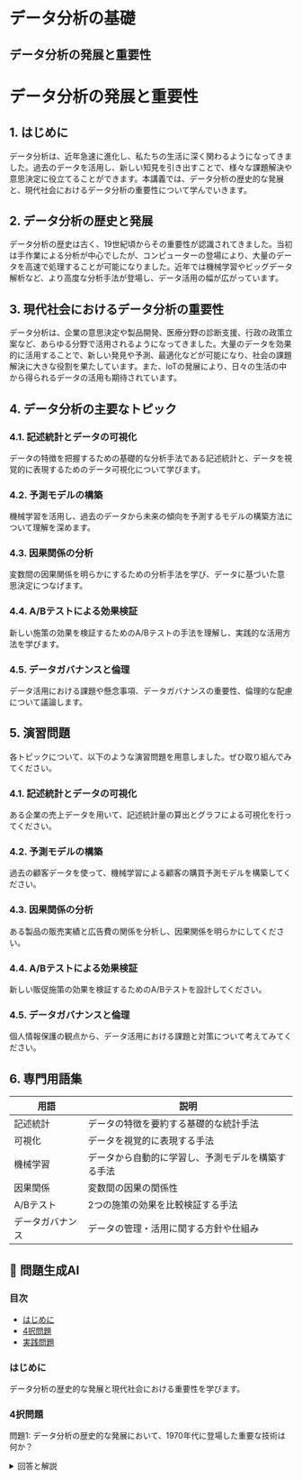 # データ分析の基礎

## データ分析の発展と重要性

# データ分析の発展と重要性

<a id="introduction"></a>
## 1. はじめに

データ分析は、近年急速に進化し、私たちの生活に深く関わるようになってきました。過去のデータを活用し、新しい知見を引き出すことで、様々な課題解決や意思決定に役立てることができます。本講義では、データ分析の歴史的な発展と、現代社会におけるデータ分析の重要性について学んでいきます。

<a id="history-and-evolution"></a>
## 2. データ分析の歴史と発展

データ分析の歴史は古く、19世紀頃からその重要性が認識されてきました。当初は手作業による分析が中心でしたが、コンピューターの登場により、大量のデータを高速で処理することが可能になりました。近年では機械学習やビッグデータ解析など、より高度な分析手法が登場し、データ活用の幅が広がっています。

<a id="importance-in-modern-society"></a>
## 3. 現代社会におけるデータ分析の重要性

データ分析は、企業の意思決定や製品開発、医療分野の診断支援、行政の政策立案など、あらゆる分野で活用されるようになってきました。大量のデータを効果的に活用することで、新しい発見や予測、最適化などが可能になり、社会の課題解決に大きな役割を果たしています。また、IoTの発展により、日々の生活の中から得られるデータの活用も期待されています。

<a id="key-topics"></a>
## 4. データ分析の主要なトピック

### 4.1. 記述統計とデータの可視化
データの特徴を把握するための基礎的な分析手法である記述統計と、データを視覚的に表現するためのデータ可視化について学びます。

### 4.2. 予測モデルの構築
機械学習を活用し、過去のデータから未来の傾向を予測するモデルの構築方法について理解を深めます。

### 4.3. 因果関係の分析
変数間の因果関係を明らかにするための分析手法を学び、データに基づいた意思決定につなげます。

### 4.4. A/Bテストによる効果検証
新しい施策の効果を検証するためのA/Bテストの手法を理解し、実践的な活用方法を学びます。

### 4.5. データガバナンスと倫理
データ活用における課題や懸念事項、データガバナンスの重要性、倫理的な配慮について議論します。

<a id="exercises"></a>
## 5. 演習問題

各トピックについて、以下のような演習問題を用意しました。ぜひ取り組んでみてください。

### 4.1. 記述統計とデータの可視化
ある企業の売上データを用いて、記述統計量の算出とグラフによる可視化を行ってください。

### 4.2. 予測モデルの構築
過去の顧客データを使って、機械学習による顧客の購買予測モデルを構築してください。

### 4.3. 因果関係の分析
ある製品の販売実績と広告費の関係を分析し、因果関係を明らかにしてください。

### 4.4. A/Bテストによる効果検証
新しい販促施策の効果を検証するためのA/Bテストを設計してください。

### 4.5. データガバナンスと倫理
個人情報保護の観点から、データ活用における課題と対策について考えてみてください。

<a id="glossary"></a>
## 6. 専門用語集

| 用語 | 説明 |
| --- | --- |
| 記述統計 | データの特徴を要約する基礎的な統計手法 |
| 可視化 | データを視覚的に表現する手法 |
| 機械学習 | データから自動的に学習し、予測モデルを構築する手法 |
| 因果関係 | 変数間の因果の関係性 |
| A/Bテスト | 2つの施策の効果を比較検証する手法 |
| データガバナンス | データの管理・活用に関する方針や仕組み |

## 📝 問題生成AI

### 目次
- [はじめに](#introduction)
- [4択問題](#multiple-choice-questions)
- [実践問題](#practice-problems)

<a id="introduction"></a>
### はじめに
データ分析の歴史的な発展と現代社会における重要性を学びます。

<a id="multiple-choice-questions"></a>
### 4択問題

問題1: データ分析の歴史的な発展において、1970年代に登場した重要な技術は何か？

<details>
<summary>回答と解説</summary>

回答: b. パーソナルコンピューター

解説:
「1970年代にはパーソナルコン

## データ分析の目的と基本的な統計概念

## 📝 講義資料生成AI

### 目次

1. [データ分析の目的と基本的な統計概念](#introduction)
2. [詳細解説](#detailed-explanation)
   - [2.1 データ分析の目的](#topic1)
   - [2.2 記述統計の基本](#topic2)
   - [2.3 確率分布の理解](#topic3)
   - [2.4 推測統計の概念](#topic4)
   - [2.5 相関と回帰分析](#topic5)
3. [例題と解説](#examples-and-explanations)
4. [専門用語まとめ](#glossary)

<a id="introduction"></a>
### 1. データ分析の目的と基本的な統計概念

本講義では、データ分析の目的を理解し、基本的な統計概念を習得することを目的としています。データ分析は、意思決定や問題解決のために、データから有用な情報を引き出す重要な技術です。本講義では、データ分析の目的や手法の基礎を学び、統計的思考力を養っていきます。

<a id="detailed-explanation"></a>
### 2. 詳細解説

<a id="topic1"></a>
#### 2.1 データ分析の目的
データ分析の主な目的は、データから有意義な情報を抽出し、意思決定や問題解決に活用することです。データ分析には、記述、予測、探索、最適化などさまざまな目的があり、状況に応じて適切な分析手法を選択する必要があります。データ分析の過程では、データの収集、前処理、分析、解釈、そして得られた知見の活用といった一連の流れを意識する必要があります。

<a id="topic2"></a>
#### 2.2 記述統計の基本
記述統計では、データの特徴を要約して表現します。平均値、中央値、分散、標準偏差などの代表値や、ヒストグラムやボックスプロットなどのグラフィカルな表現方法を学習します。これらの指標を用いることで、データの傾向や特徴を把握することができます。

<a id="topic3"></a>
#### 2.3 確率分布の理解
統計分析では、データの背景にある確率分布を理解することが重要です。代表的な確率分布として、正規分布、二項分布、ポアソン分布などがあり、それぞれの特徴や適用場面を学習します。確率分布を理解することで、データの特性を適切に捉え、より精度の高い分析が可能になります。

<a id="topic4"></a>
#### 2.4 推測統計の概念
推測統計では、標本データから母集団の特性を推定したり、仮説検定を行ったりします。点推定、区間推定、仮説検定の基本的な考え方を学習し、データから統計的な意思決定を行う方法を理解します。

<a id="topic5"></a>
#### 2.5 相関と回帰分析
2つの変数間の関係を分析する手法として、相関分析と回帰分析があります。相関係数の意味や解釈、回帰モデルの構築と解釈方法を学習します。これらの手法を理解することで、データ間の関係性を定量的に把握し、予測や意思決定に活用できるようになります。

<a id="examples-and-explanations"></a>
### 3. 例題と解説

各トピックについて、以下のような例題と解説を提示します。

**例題1: 平均値と中央値の違い**
ある製品の販売数データを分析したところ、平均値は100、中央値は80でした。この結果から、どのようなデータの特徴が考えられますか?

**解答と解説**
平均値が中央値よりも大きいことから、データに偏りがあることが考えられます。平均値は極端な値の影響を受けやすいため、中央値のように中心傾向を示す指標と比較すると、データの分布の特徴をより詳細に把握できます。この場合、データの分布が右に歪んでいる可能性があります。

**例題2: 正規分布の特徴**
ある変数の値が正規分布に従うと仮定した場合、その変数の68%の値は平均値から標準偏差の±1倍の範囲に、95%の値は平均値から標準偏差の±2倍の範囲に含まれます。この特徴を説明してください。

**解答と解説**
正規分布は対称な bell-shaped curveを描く確率分布です。正規分布では、平均値を中心に標準偏差の倍数で範囲を定義すると、データの分布が特定の割合に収まることが知られています。
具体的には、平均値±標準偏差の範囲に68%、平均値±2倍の標準偏差の範囲に95%のデータが含まれます。これは正規分布の特徴であり、データの傾向を把握する上で重要な概念です。

<a id="glossary"></a>
### 4. 専門用語まとめ

| 用語 | 説明 |
| --- | --- |
| 記述統計 | データの特徴を要約して表現する手法 |
| 平均値 | データの中心傾向を示す代表値 |
| 中央値 | データを大小順に並べた時の中央の値 |
| 分散 | データのばらつきの度合いを示す指標 |
| 標準偏差 | データのばらつきの大きさを示す指標 |
| 正規分布 | 対称な bell-shaped curveを描く確率分布 |
| 二項分布 | 成功/失敗の2つの結果しか得られない確率分布 |
| ポアソン分布 | 単位時間あたりの発生回数に従う確率分布 |
| 点推定 | 標本データから母集団の特性を推定する手法 |
| 区間推定 | 母集団の特性を区間で推定する手法 |
| 仮説検定 | 母集団の特性に関する仮説を統計的に検証する手法 |
| 相関分析 | 2つの変数間の関係の強さを分析する手法 |
| 回帰分析 | 2つの変数間の関数関係を推定する手法 |

## 📝 問題生成AI

### 目次
- [データ分析の目的と基本的な統計概念](#introduction)
- [4択問題](#multiple-choice-questions)
- [実践問題](#practice-problems)

<a id="introduction"></a>
### データ分析の目的と基本的な統計概念
本講義では、データ分析の目的を理解し、基本的な統計概念を習得することを目的としています。データ分析は、意思決定や問題解決のために、データから有用な情報を抽出することです。基本的な統計概念を理解することで、データの特性を適切に把握し、分析結果を正しく解釈できるようになります

